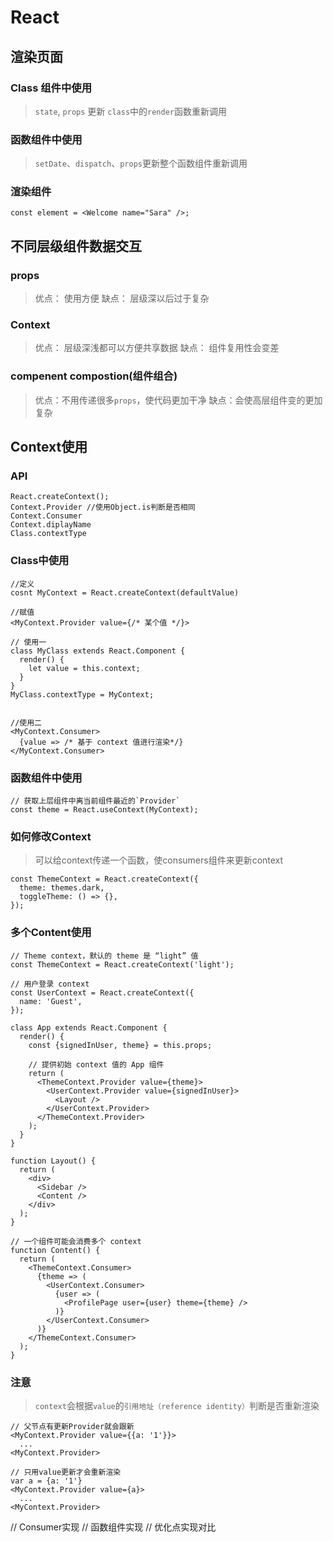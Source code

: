 # React

## 渲染页面
### Class 组件中使用
> `state`, `props` 更新 `class`中的`render`函数重新调用
### 函数组件中使用
> `setDate`、`dispatch`、`props`更新整个函数组件重新调用

### 渲染组件
```
const element = <Welcome name="Sara" />;
```


## 不同层级组件数据交互
### props
> 优点： 使用方便
> 缺点： 层级深以后过于复杂
### Context
> 优点： 层级深浅都可以方便共享数据
> 缺点： 组件复用性会变差
### compenent compostion(组件组合)
> 优点：不用传递很多`props`，使代码更加干净
> 缺点：会使高层组件变的更加复杂

## Context使用
### API
```React
React.createContext();
Context.Provider //使用Object.is判断是否相同
Context.Consumer
Context.diplayName
Class.contextType
```
### Class中使用
```
//定义
cosnt MyContext = React.createContext(defaultValue)

//赋值
<MyContext.Provider value={/* 某个值 */}>

// 使用一
class MyClass extends React.Component {
  render() {
    let value = this.context; 
  }
}
MyClass.contextType = MyContext;


//使用二
<MyContext.Consumer>
  {value => /* 基于 context 值进行渲染*/}
</MyContext.Consumer>

```
### 函数组件中使用
```
// 获取上层组件中离当前组件最近的`Provider`
const theme = React.useContext(MyContext);
```

### 如何修改Context
> 可以给context传递一个函数，使consumers组件来更新context
```
const ThemeContext = React.createContext({
  theme: themes.dark,
  toggleTheme: () => {},
});
```

### 多个Content使用
```
// Theme context，默认的 theme 是 “light” 值
const ThemeContext = React.createContext('light');

// 用户登录 context
const UserContext = React.createContext({
  name: 'Guest',
});

class App extends React.Component {
  render() {
    const {signedInUser, theme} = this.props;

    // 提供初始 context 值的 App 组件
    return (
      <ThemeContext.Provider value={theme}>
        <UserContext.Provider value={signedInUser}>
          <Layout />
        </UserContext.Provider>
      </ThemeContext.Provider>
    );
  }
}

function Layout() {
  return (
    <div>
      <Sidebar />
      <Content />
    </div>
  );
}

// 一个组件可能会消费多个 context
function Content() {
  return (
    <ThemeContext.Consumer>
      {theme => (
        <UserContext.Consumer>
          {user => (
            <ProfilePage user={user} theme={theme} />
          )}
        </UserContext.Consumer>
      )}
    </ThemeContext.Consumer>
  );
}
```

### 注意
> `context`会根据`value`的`引用地址（reference identity）`判断是否重新渲染
```
// 父节点有更新Provider就会跟新
<MyContext.Provider value={{a: '1'}}>
  ...
<MyContext.Provider>

// 只用value更新才会重新渲染
var a = {a: '1'}
<MyContext.Provider value={a}>
  ...
<MyContext.Provider>
```

// Consumer实现
// 函数组件实现
// 优化点实现对比
